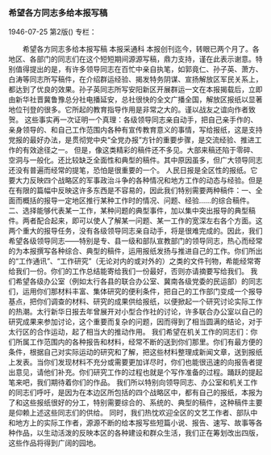 ### 希望各方同志多给本报写稿

1946-07-25
第2版()
专栏：

　　希望各方同志多给本报写稿
    本报采通科
    本报创刊迄今，转眼已两个月了。各地区、各部门的同志们在这个短短期间源源写稿，鼎力支持，谨在此表示谢意。特别值得提出的是，有许多领导同志在百忙中亲自执笔，如郭竟仁、孙子英、萧方、白涛等同志所写稿件，在介绍群运经验、揭发特务阴谋、宣扬解放区军民关系上，都达到了优良的效果。孙子英同志所写安阳新区开展群运一文在本报揭载后，立即由新华社晋冀鲁豫总分社电播延安，总社很快的全文广播全国，解放区报纸以显著地位刊登的很多。它所起的教育指导作用是非常之大的。谨以战友之谊向作者致贺。
    这些事实再一次证明一个真理：各级领导同志亲自动手，把自己亲手作的、亲身领导的、和自己工作范围内各种有宣传教育意义的事情，写给报纸，这是支持党报的最好办法，是贯彻党中央“全党办报”方针的重要步骤，是交流经验、推进工作的有效途径之一。
    但是，像这类精彩的稿件还不多见。大部来稿还陷于零碎、空洞与一般化。还比较缺乏全面性和典型的稿件。其中原因虽多，但广大领导同志还没有普遍而经常的提笔，恐怕是很重要的一个。
    人民日报是全区性的报纸。它要大力反映四个战略区的军事政治斗争的各种情况和地方工作的动态与经验。但是在有限的篇幅中反映这许多东西是不容易的，因此我们特别需要两种稿件：一、全面而概括的报导一定地区推行某种工作时的情况、问题、经验……的综合稿件。二、选择能够代表某一工作，某种问题的典型事件，加以集中突出报导的典型稿件。两者配合起来，即可以使人了解某一问题、某一工作的宽深左右各个方面。这两个重大的报导任务，没有各级领导同志亲自动手，将是很难完成的。因此，我们希望各级领导同志——特别是专、县一级和部队宣教部门的领导同志，热心而经常的为本报撰写各种综合、典型的稿件，运用报纸发扬与推进自己的工作。你们所出的“工作通讯”、“工作研究”（无论对内的或对外的）之类的文件刊物，希能经常寄给我们一份。你们的工作总结能寄给我们一份最好，否则亦请摘要写给我们。
    我们希望各级办公室（例如太行各县的联合办公室、冀南各级党委的民运部）的同志们，运用你们那材料丰富、集体研究的便利条件，把自己的工作部门变成一个报导基点，把你们调查的材料、研究的成果供给报纸，以便掀起一个研究讨论实际工作的热潮。太行新华日报去年曾展开对小型合作社的讨论，许多联合办公室以自己的研究成果来参加讨论，这个重要而复杂的问题，因而得到了相当圆满的结论，对于太行区的合作运动，起了相当大的推动作用。
    我们希望在机关工作的同志们：你们所属工作范围内的各种报告和材料，经常不断的送到你们那里。你们有最方便的条件，根据自己对实际运动的研究和了解，把这些材料整理成新闻文章，送到报纸上发表。当你们发现材料不充分或需要更加详尽时，你们也能很迅速的向报告者提出意见，请他们补充。你们研究工作的过程也就是个写作准备的过程。踊跃的提起笔来吧，我们期待着你们的作品。
    我们所以特别向领导同志、办公室和机关工作的同志们呼吁，是因为在本边区所包括的四个战略区中，都有自己的报纸，本报为了和这些报纸很好的分工，特别需要综合的、系统的、典型的稿件，这种稿件主要是仰赖上述这些同志们的供给。
    同时，我们热忱欢迎全区的文艺工作者、部队中和地方上的实际工作者，源源不断的给本报写些短篇小说、报告、速写、故事等各种作品，以生动活泼的反映本区的各种建设和群众生活，我们正在筹划改出四版，这些作品将得到广阔的园地。
